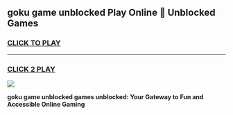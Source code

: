 
## goku game unblocked Play Online 👋 Unblocked Games
<h3>
<a href="https://premium.freeplayer.one?title=goku_game_unblocked&ref=19F">CLICK TO PLAY</a></h3>
<hr>

<h3>
<a href="https://premium.freeplayer.one?title=goku_game_unblocked&ref=19F">CLICK 2 PLAY</a>
  
</h3>

<a href="https://premium.freeplayer.one?title=goku_game_unblocked&ref=19F"><img src="https://clearcache.store/games.png"></a>


**goku game unblocked games unblocked: Your Gateway to Fun and Accessible Online Gaming**
